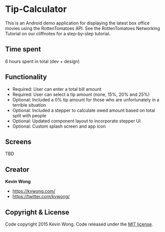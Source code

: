 # Tip-Calculator
This is an Android demo application for displaying the latest box office movies using the RottenTomatoes API. See the RottenTomatoes Networking Tutorial on our cliffnotes for a step-by-step tutorial.

## Time spent

6 hours spent in total (dev + design)

## Functionality

* Required: User can enter a total bill amount
* Required: User can select a tip amount (none, 15%, 20% and 25%)
* Optional: Included a 0% tip amount for those who are unfortunately in a terrible situation
* Optional: Included a stepper to calculate owed amount based on total split with people
* Optional: Updated component layout to incorporate stepper UI
* Optional: Custom splash screen and app icon

## Screens

TBD

## Creator
**Kevin Wong**
* https://kvwong.com/
* https://twitter.com/kvwong/
 

## Copyright & License
Code copyright 2015 Kevin Wong. Code released under the [MIT license](https://github.com/kvwong/Tip-Calculator/blob/master/License). 
